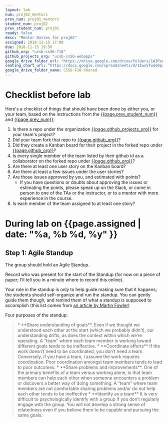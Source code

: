 ```yaml
---
layout: lab
num: proj02_mentors
prev_num: proj01_mentors
student_num: proj02
prev_student_num: proj01
ready: false
desc: "Mentor Duties for proj02"
assigned: 2018-11-15 17:00
due: 2018-11-15 19:50
github_org: "ucsb-cs56-f18"
github_projects_org: "ucsb-cs56-webapps"
google_drive_folder_url: "https://drive.google.com/drive/folders/1AIPxe23CNuz8ik_AHCseSw-hn-WV2IK6?usp=sharing"
seating_chart_url: "https://docs.google.com/spreadsheets/d/1IwxSfwdo0p38mooCNZpVPc2uzCRmowsLhqF8pEkaV3I/edit?usp=sharing"
google_drive_folder_name: CS56-F18-Shared
---
```


# Checklist before lab

Here's a checklist of things that should have been done by either you, or your team, based on the instructions from the [{{page.prev_student_num}}](/lab/{{page.prev_student_num}}/) and [{{page.prev_num}}](/lab/{{page.prev_num}}/):

1. Is there a repo under the organization [{{page.github_projects_org}}](https://github.com/{{page.github_projects_org}}) for your team's project?
1. Did your team fork that repo to [{{page.github_org}}](https://github.com/{{page.github_org}})?
1. Did they create a Kanban board for their project in the forked repo under [{{page.github_org}}](https://github.com/{{page.github_org}})?
1. Is every single member of the team listed by their github id as a collaborator on  the forked repo under [{{page.github_org}}](https://github.com/{{page.github_org}})?
1. Are there at least one user story on the Kanban board?
1. Are there at least a few issues under the user stories?
1. Are those issues approved by you, and estimated with points?
   * If you have questions or doubts about approving the issues or estimating the points, please speak up on the Slack, or come in person to one of the TAs or the instructor, or to a mentor with more experience in the course.
1. Is each member of the team assigned to at least one story?

# During lab on {{page.assigned | date: "%a, %b %d, %y"  }}

## Step 1: Agile Standup

The group should hold an Agile Standup.   

Record who was present for the start of the Standup (for now on a piece of paper; I'll tell you in a minute where to record this online).

Your role in the standup is only to help guide making sure that it happens; the students should self-organize and run the standup.  You can gently guide them though, and remind them of what a standup is supposed to accomplish (this list comes from [an article by Martin Fowler](https://martinfowler.com/articles/itsNotJustStandingUp.html#TheParticularSetOfProblemsThatOccurWhenPeopleAttemptToWorkTogether))

Four purposes of the standup:

<blockquote markdown="1">
* **Share understanding of goals**. Even if we thought we understood each other at the start (which we probably didn’t), our understanding drifts, as does the context within which we’re operating. A “team” where each team member is working toward different goals tends to be ineffective.
* **Coordinate efforts** If the work doesn’t need to be coordinated, you don’t need a team. Conversely, if you have a team, I assume the work requires coordination. Poor coordination amongst team members tends to lead to poor outcomes.
* **Share problems and improvements**. One of the primary benefits of a team versus working alone, is that team members can help each other when someone encounters a problem or discovers a better way of doing something. A “team” where team members are not comfortable sharing problems and/or do not help each other tends to be ineffective
* **Identify as a team** It is very difficult to psychologically identify with a group if you don’t regularly engage with the group. You will not develop a strong sense of relatedness even if you believe them to be capable and pursuing the same goals.
</blockquote)

